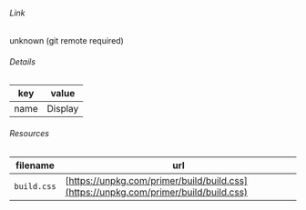 <!--
https://pypi.org/project/jsfiddle-readme/
-->


###### Link
unknown (git remote required)

###### Details
key|value
-|-
name|Display

###### Resources
filename|url
-|-
`build.css`|[https://unpkg.com/primer/build/build.css](https://unpkg.com/primer/build/build.css)